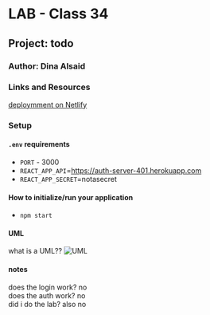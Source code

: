 # LAB - Class 34

## Project: todo

### Author: Dina Alsaid

### Links and Resources

[deploymment on Netlify](https://happy-sammet-ed55fc.netlify.app/)

### Setup

#### `.env` requirements

- `PORT` - 3000
- `REACT_APP_API`=https://auth-server-401.herokuapp.com
- `REACT_APP_SECRET`=notasecret

#### How to initialize/run your application

- `npm start`

#### UML

what is a UML??
![UML]()

#### notes

does the login work? no  
does the auth work? no  
did i do the lab? also no  
